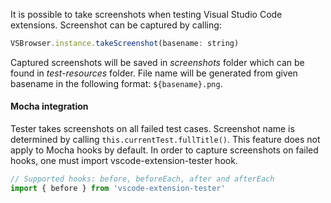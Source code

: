 It is possible to take screenshots when testing Visual Studio Code extensions.
Screenshot can be captured by calling:

```js
VSBrowser.instance.takeScreenshot(basename: string)
```

Captured screenshots will be saved in *screenshots* folder which can be found in *test-resources* folder.
File name will be generated from given basename in the following format: `${basename}.png`.

#### Mocha integration

Tester takes screenshots on all failed test cases. Screenshot name is
determined by calling `this.currentTest.fullTitle()`. This feature does not apply to Mocha
hooks by default. In order to capture screenshots on failed hooks, one
must import vscode-extension-tester hook.

```js
// Supported hooks: before, beforeEach, after and afterEach
import { before } from 'vscode-extension-tester'
```
